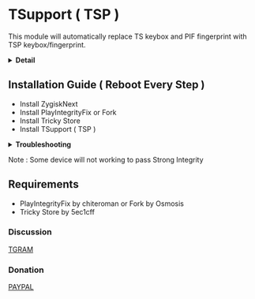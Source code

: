 # TSupport ( TSP )

This module will automatically replace TS keybox and PIF fingerprint with TSP keybox/fingerprint.

<details>
<summary>
<strong>
Detail
</strong>
</summary>
Automatically disable XiaomiEU Inject Module to give support for XEU ROM. ( might not work for some XiaomiEU ROM )

Automatically add detection app such MoMo, Hunter, NativeDetector to denylist and spoof.

Auto detect TEE Broken, help Tricky Store working for TEE Broken device.
</details>


## Installation Guide ( Reboot Every Step )
- Install ZygiskNext
- Install PlayIntegrityFix or Fork
- Install Tricky Store
- Install TSupport ( TSP )

<details>
<summary>
<strong>
Troubleshooting
</strong>
</summary>

If you are having issue with Integrity, follow below Instruction :

STEP 1: Delete all module, Install PIF and check Integrity.

If you pass basic and device. Youre good to go to next step.

If youre not passing basic and device, check to your rom setting, maybe it has built-in PIF spoof, such prop spoof or GMS spoof, disable all.

STEP 2: Delete all module, Install Tricky Store and check KeyAttestation.

If showing AOSP root certificate, then youre good to go to full installation.

If showing revoke or something else such, passing GMS root certificate. Maybe you have built-in keybox spoof. Find it in setting and disable.

If youre on a stock ROM but still not showing AOSP, install TSupport and reboot. After boot you will need to remove Tricky Store and reboot again. After the boot, reinstall Tricky Store and do a check again to KeyAttestation.

STEP 3: Full Installation.

Install PIF latest, reboot.
Install Tricky Store and TSupport, reboot.

All Done. ( If you have anything that you don't understand, just ask in group, will reply ASAP )
</details>

Note : Some device will not working to pass Strong Integrity

## Requirements
* PlayIntegrityFix by chiteroman or Fork by Osmosis
* Tricky Store by 5ec1cff

### Discussion
[TGRAM](https://t.me/citraintegritytrick)

### Donation
[PAYPAL](https://paypal.me/CitraStanalone?country.x=US&locale.x=en_US)
